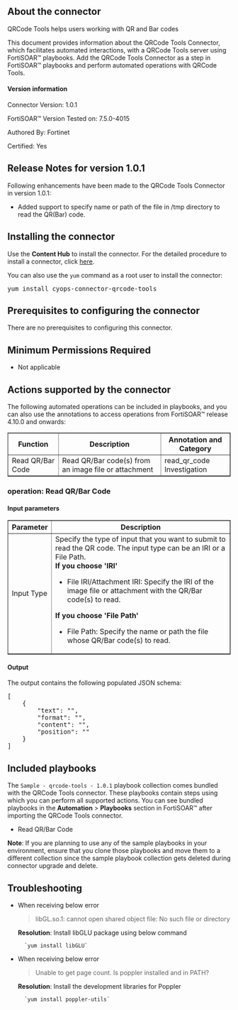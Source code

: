 ## About the connector
QRCode Tools helps users working with QR and Bar codes
<p>This document provides information about the QRCode Tools Connector, which facilitates automated interactions, with a QRCode Tools server using FortiSOAR&trade; playbooks. Add the QRCode Tools Connector as a step in FortiSOAR&trade; playbooks and perform automated operations with QRCode Tools.</p>

#### Version information

Connector Version: 1.0.1

FortiSOAR&trade; Version Tested on: 7.5.0-4015

Authored By: Fortinet

Certified: Yes
## Release Notes for version 1.0.1
Following enhancements have been made to the QRCode Tools Connector in version 1.0.1:
<ul>
<li>Added support to specify name or path of the file in /tmp directory to read the QR(Bar) code.</li>
</ul>

## Installing the connector
<p>Use the <strong>Content Hub</strong> to install the connector. For the detailed procedure to install a connector, click <a href="https://docs.fortinet.com/document/fortisoar/0.0.0/installing-a-connector/1/installing-a-connector" target="_top">here</a>.</p>
<p>You can also use the <code>yum</code> command as a root user to install the connector:</p>
<pre>yum install cyops-connector-qrcode-tools</pre>

## Prerequisites to configuring the connector
There are no prerequisites to configuring this connector.

## Minimum Permissions Required
- Not applicable

## Actions supported by the connector
The following automated operations can be included in playbooks, and you can also use the annotations to access operations from FortiSOAR&trade; release 4.10.0 and onwards:
<table border=1><thead><tr><th>Function</th><th>Description</th><th>Annotation and Category</th></tr></thead><tbody><tr><td>Read QR/Bar Code</td><td>Read QR/Bar code(s) from an image file or attachment</td><td>read_qr_code <br/>Investigation</td></tr>
</tbody></table>

### operation: Read QR/Bar Code
#### Input parameters
<table border=1><thead><tr><th>Parameter</th><th>Description</th></tr></thead><tbody><tr><td>Input Type</td><td>Specify the type of input that you want to submit to read the QR code. The input type can be an IRI or a File Path.
<br><strong>If you choose 'IRI'</strong><ul><li>File IRI/Attachment IRI: Specify the IRI of the image file or attachment with the QR/Bar code(s) to read.</li></ul><strong>If you choose 'File Path'</strong><ul><li>File Path: Specify the name or path the file whose QR/Bar code(s) to read.</li></ul></td></tr></tbody></table>

#### Output
The output contains the following populated JSON schema:

<pre>[
    {
        "text": "",
        "format": "",
        "content": "",
        "position": ""
    }
]</pre>

## Included playbooks
The `Sample - qrcode-tools - 1.0.1` playbook collection comes bundled with the QRCode Tools connector. These playbooks contain steps using which you can perform all supported actions. You can see bundled playbooks in the **Automation** > **Playbooks** section in FortiSOAR&trade; after importing the QRCode Tools connector.

- Read QR/Bar Code

**Note**: If you are planning to use any of the sample playbooks in your environment, ensure that you clone those playbooks and move them to a different collection since the sample playbook collection gets deleted during connector upgrade and delete.


## Troubleshooting

- When receiving below error 
   >libGL.so.1: cannot open shared object file: No such file or directory

    <b>Resolution</b>: Install libGLU package using below command

        `yum install libGLU`
- When receiving below error
   > Unable to get page count. Is poppler installed and in PATH?

  <b>Resolution</b>: Install the development libraries for Poppler
   
        `yum install poppler-utils`

